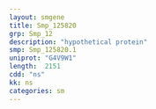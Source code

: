 ```yaml
---
layout: smgene
title: Smp_125820
grp: Smp_12
description: "hypothetical protein"
smp: Smp_125820.1
uniprot: "G4V9W1"
length:  2151
cdd: "ns"
kk: ns
categories: sm
---
```

